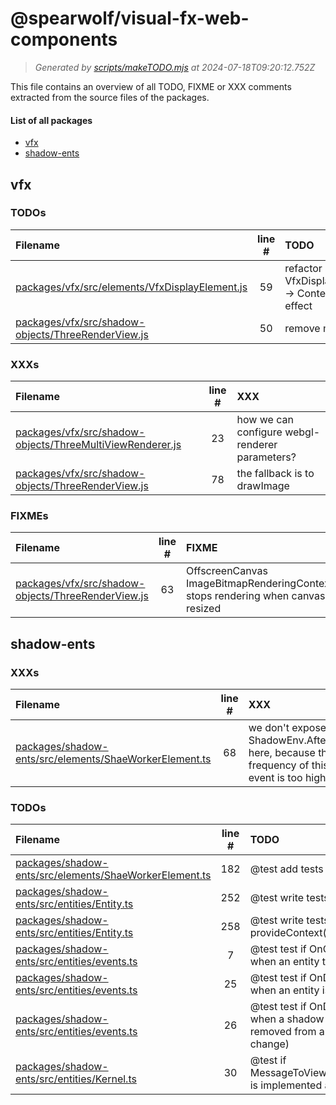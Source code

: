 
# @spearwolf/visual-fx-web-components

> _Generated by [scripts/makeTODO.mjs](scripts/makeTODO.mjs) at 2024-07-18T09:20:12.752Z_

This file contains an overview of all TODO, FIXME or XXX comments extracted from the source files of the packages.

#### List of all packages

- [vfx](#vfx)
- [shadow-ents](#shadow-ents)


## vfx

### TODOs
| Filename | line # | TODO |
|:------|:------:|:------|
| [packages/vfx/src/elements/VfxDisplayElement.js](packages/vfx/src/elements/VfxDisplayElement.js#L59) | 59 | refactor and verify VfxDisplayElement -> ContextLost effect |
| [packages/vfx/src/shadow-objects/ThreeRenderView.js](packages/vfx/src/shadow-objects/ThreeRenderView.js#L50) | 50 | remove me: |

### XXXs
| Filename | line # | XXX |
|:------|:------:|:------|
| [packages/vfx/src/shadow-objects/ThreeMultiViewRenderer.js](packages/vfx/src/shadow-objects/ThreeMultiViewRenderer.js#L23) | 23 | how we can configure webgl-renderer parameters? |
| [packages/vfx/src/shadow-objects/ThreeRenderView.js](packages/vfx/src/shadow-objects/ThreeRenderView.js#L78) | 78 | the fallback is to drawImage |

### FIXMEs
| Filename | line # | FIXME |
|:------|:------:|:------|
| [packages/vfx/src/shadow-objects/ThreeRenderView.js](packages/vfx/src/shadow-objects/ThreeRenderView.js#L63) | 63 | OffscreenCanvas ImageBitmapRenderingContext stops rendering when canvas resized |


## shadow-ents

### XXXs
| Filename | line # | XXX |
|:------|:------:|:------|
| [packages/shadow-ents/src/elements/ShaeWorkerElement.ts](packages/shadow-ents/src/elements/ShaeWorkerElement.ts#L68) | 68 | we don't expose ShadowEnv.AfterSync here, because the frequency of this event is too high |

### TODOs
| Filename | line # | TODO |
|:------|:------:|:------|
| [packages/shadow-ents/src/elements/ShaeWorkerElement.ts](packages/shadow-ents/src/elements/ShaeWorkerElement.ts#L182) | 182 | @test add tests for defer destroy |
| [packages/shadow-ents/src/entities/Entity.ts](packages/shadow-ents/src/entities/Entity.ts#L252) | 252 | @test write tests for useContext() |
| [packages/shadow-ents/src/entities/Entity.ts](packages/shadow-ents/src/entities/Entity.ts#L258) | 258 | @test write tests for provideContext() |
| [packages/shadow-ents/src/entities/events.ts](packages/shadow-ents/src/entities/events.ts#L7) | 7 | @test test if OnCreate is called when an entity token is changed |
| [packages/shadow-ents/src/entities/events.ts](packages/shadow-ents/src/entities/events.ts#L25) | 25 | @test test if OnDestroy is called when an entity is destroyed |
| [packages/shadow-ents/src/entities/events.ts](packages/shadow-ents/src/entities/events.ts#L26) | 26 | @test test if OnDestroy is called when a shadow-object is removed from an entity (token-change) |
| [packages/shadow-ents/src/entities/Kernel.ts](packages/shadow-ents/src/entities/Kernel.ts#L30) | 30 | @test if MessageToView#traverseChildren is implemented all the way down |

